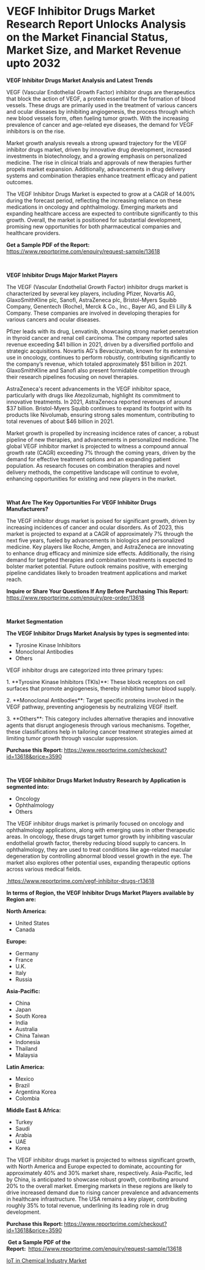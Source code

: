 <p><h1>VEGF Inhibitor Drugs Market Research Report Unlocks Analysis on the Market Financial Status, Market Size, and Market Revenue upto 2032</h1></p><p><strong>VEGF Inhibitor Drugs Market Analysis and Latest Trends</strong></p>
<p><p>VEGF (Vascular Endothelial Growth Factor) inhibitor drugs are therapeutics that block the action of VEGF, a protein essential for the formation of blood vessels. These drugs are primarily used in the treatment of various cancers and ocular diseases by inhibiting angiogenesis, the process through which new blood vessels form, often fueling tumor growth. With the increasing prevalence of cancer and age-related eye diseases, the demand for VEGF inhibitors is on the rise.</p><p>Market growth analysis reveals a strong upward trajectory for the VEGF inhibitor drugs market, driven by innovative drug development, increased investments in biotechnology, and a growing emphasis on personalized medicine. The rise in clinical trials and approvals of new therapies further propels market expansion. Additionally, advancements in drug delivery systems and combination therapies enhance treatment efficacy and patient outcomes.</p><p>The VEGF Inhibitor Drugs Market is expected to grow at a CAGR of 14.00% during the forecast period, reflecting the increasing reliance on these medications in oncology and ophthalmology. Emerging markets and expanding healthcare access are expected to contribute significantly to this growth. Overall, the market is positioned for substantial development, promising new opportunities for both pharmaceutical companies and healthcare providers.</p></p>
<p><strong>Get a Sample PDF of the Report:&nbsp;</strong> <a href="https://www.reportprime.com/enquiry/request-sample/13618?utm_campaign=2263&utm_medium=2&utm_source=Github&utm_content=ia&utm_term=20032025&utm_id=vegf-inhibitor-drugs">https://www.reportprime.com/enquiry/request-sample/13618</a></p>
<p>&nbsp;</p>
<p><strong>VEGF Inhibitor Drugs Major Market Players</strong></p>
<p><p>The VEGF (Vascular Endothelial Growth Factor) inhibitor drugs market is characterized by several key players, including Pfizer, Novartis AG, GlaxoSmithKline plc, Sanofi, AstraZeneca plc, Bristol-Myers Squibb Company, Genentech (Roche), Merck & Co., Inc., Bayer AG, and Eli Lilly & Company. These companies are involved in developing therapies for various cancers and ocular diseases.</p><p>Pfizer leads with its drug, Lenvatinib, showcasing strong market penetration in thyroid cancer and renal cell carcinoma. The company reported sales revenue exceeding $41 billion in 2021, driven by a diversified portfolio and strategic acquisitions. Novartis AG's Bevacizumab, known for its extensive use in oncology, continues to perform robustly, contributing significantly to the company’s revenue, which totaled approximately $51 billion in 2021. GlaxoSmithKline and Sanofi also present formidable competition through their research pipelines focusing on novel therapies.</p><p>AstraZeneca's recent advancements in the VEGF inhibitor space, particularly with drugs like Atezolizumab, highlight its commitment to innovative treatments. In 2021, AstraZeneca reported revenues of around $37 billion. Bristol-Myers Squibb continues to expand its footprint with its products like Nivolumab, ensuring strong sales momentum, contributing to total revenues of about $46 billion in 2021.</p><p>Market growth is propelled by increasing incidence rates of cancer, a robust pipeline of new therapies, and advancements in personalized medicine. The global VEGF inhibitor market is projected to witness a compound annual growth rate (CAGR) exceeding 7% through the coming years, driven by the demand for effective treatment options and an expanding patient population. As research focuses on combination therapies and novel delivery methods, the competitive landscape will continue to evolve, enhancing opportunities for existing and new players in the market.</p></p>
<p>&nbsp;</p>
<p><strong>What Are The Key Opportunities For VEGF Inhibitor Drugs Manufacturers?</strong></p>
<p><p>The VEGF inhibitor drugs market is poised for significant growth, driven by increasing incidences of cancer and ocular disorders. As of 2023, this market is projected to expand at a CAGR of approximately 7% through the next five years, fueled by advancements in biologics and personalized medicine. Key players like Roche, Amgen, and AstraZeneca are innovating to enhance drug efficacy and minimize side effects. Additionally, the rising demand for targeted therapies and combination treatments is expected to bolster market potential. Future outlook remains positive, with emerging pipeline candidates likely to broaden treatment applications and market reach.</p></p>
<p><strong>Inquire or Share Your Questions If Any Before Purchasing This Report:</strong> <a href="https://www.reportprime.com/enquiry/pre-order/13618?utm_campaign=2263&utm_medium=2&utm_source=Github&utm_content=ia&utm_term=20032025&utm_id=vegf-inhibitor-drugs">https://www.reportprime.com/enquiry/pre-order/13618</a></p>
<p>&nbsp;</p>
<p><strong>Market Segmentation</strong></p>
<p><strong>The VEGF Inhibitor Drugs Market Analysis by types is segmented into:</strong></p>
<p><ul><li>Tyrosine Kinase Inhibitors</li><li>Monoclonal Antibodies</li><li>Others</li></ul></p>
<p><p>VEGF inhibitor drugs are categorized into three primary types: </p><p>1. **Tyrosine Kinase Inhibitors (TKIs)**: These block receptors on cell surfaces that promote angiogenesis, thereby inhibiting tumor blood supply. </p><p>2. **Monoclonal Antibodies**: Target specific proteins involved in the VEGF pathway, preventing angiogenesis by neutralizing VEGF itself.</p><p>3. **Others**: This category includes alternative therapies and innovative agents that disrupt angiogenesis through various mechanisms. Together, these classifications help in tailoring cancer treatment strategies aimed at limiting tumor growth through vascular suppression.</p></p>
<p><strong>Purchase this Report:&nbsp;</strong><a href="https://www.reportprime.com/checkout?id=13618&price=3590&utm_campaign=2263&utm_medium=2&utm_source=Github&utm_content=ia&utm_term=20032025&utm_id=vegf-inhibitor-drugs">https://www.reportprime.com/checkout?id=13618&price=3590</a></p>
<p>&nbsp;</p>
<p><strong>The VEGF Inhibitor Drugs Market Industry Research by Application is segmented into:</strong></p>
<p><ul><li>Oncology</li><li>Ophthalmology</li><li>Others</li></ul></p>
<p><p>The VEGF inhibitor drugs market is primarily focused on oncology and ophthalmology applications, along with emerging uses in other therapeutic areas. In oncology, these drugs target tumor growth by inhibiting vascular endothelial growth factor, thereby reducing blood supply to cancers. In ophthalmology, they are used to treat conditions like age-related macular degeneration by controlling abnormal blood vessel growth in the eye. The market also explores other potential uses, expanding therapeutic options across various medical fields.</p></p>
<p><a href="https://www.reportprime.com/vegf-inhibitor-drugs-r13618?utm_campaign=2263&utm_medium=2&utm_source=Github&utm_content=ia&utm_term=20032025&utm_id=vegf-inhibitor-drugs">&nbsp;https://www.reportprime.com/vegf-inhibitor-drugs-r13618</a></p>
<p><strong>In terms of Region, the VEGF Inhibitor Drugs Market Players available by Region are:</strong></p>
<p>
    <p> <strong> North America: </strong>
        <ul>
            <li>United States</li>
            <li>Canada</li>
        </ul>
        </p> 
    <p> <strong> Europe: </strong>
        <ul>
            <li>Germany</li>
            <li>France</li>
            <li>U.K.</li>
            <li>Italy</li>
            <li>Russia</li>
        </ul>
        </p> 
    <p> <strong> Asia-Pacific: </strong>
        <ul>
            <li>China</li>
            <li>Japan</li>
            <li>South Korea</li>
            <li>India</li>
            <li>Australia</li>
            <li>China Taiwan</li>
            <li>Indonesia</li>
            <li>Thailand</li>
            <li>Malaysia</li>
        </ul>
        </p> 
    <p> <strong> Latin America: </strong>
        <ul>
            <li>Mexico</li>
            <li>Brazil</li>
            <li>Argentina Korea</li>
            <li>Colombia</li>
        </ul>
        </p> 
    <p> <strong> Middle East & Africa: </strong>
        <ul>
            <li>Turkey</li>
            <li>Saudi</li>
            <li>Arabia</li>
            <li>UAE</li>
            <li>Korea</li>
        </ul>
    </p>
    </p>
<p><p>The VEGF inhibitor drugs market is projected to witness significant growth, with North America and Europe expected to dominate, accounting for approximately 40% and 30% market share, respectively. Asia-Pacific, led by China, is anticipated to showcase robust growth, contributing around 20% to the overall market. Emerging markets in these regions are likely to drive increased demand due to rising cancer prevalence and advancements in healthcare infrastructure. The USA remains a key player, contributing roughly 35% to total revenue, underlining its leading role in drug development.</p></p>
<p><strong>Purchase this Report: </strong><a href="https://www.reportprime.com/checkout?id=13618&price=3590&utm_campaign=2263&utm_medium=2&utm_source=Github&utm_content=ia&utm_term=20032025&utm_id=vegf-inhibitor-drugs">https://www.reportprime.com/checkout?id=13618&price=3590</a></p>
<p>&nbsp;<strong>Get a Sample PDF of the Report:&nbsp;&nbsp;</strong><a href="https://www.reportprime.com/enquiry/request-sample/13618?utm_campaign=2263&utm_medium=2&utm_source=Github&utm_content=ia&utm_term=20032025&utm_id=vegf-inhibitor-drugs">https://www.reportprime.com/enquiry/request-sample/13618</a></p>
<p><strong></strong></p>
<p><p><a href="https://github.com/stillsfloria19981/Market-Research-Report-List-1/blob/main/iot-in-chemical-industry-market.md?utm_campaign=2263&utm_medium=2&utm_source=Github&utm_content=ia&utm_term=20032025&utm_id=vegf-inhibitor-drugs">IoT in Chemical Industry Market</a></p></p>